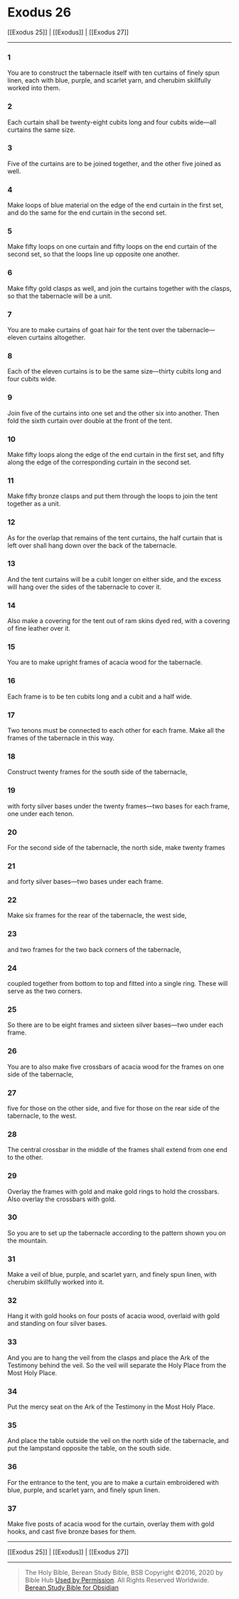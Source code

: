 # Exodus 26

[[Exodus 25]] | [[Exodus]] | [[Exodus 27]]

---

### 1
You are to construct the tabernacle itself with ten curtains of finely spun linen, each with blue, purple, and scarlet yarn, and cherubim skillfully worked into them.

### 2
Each curtain shall be twenty-eight cubits long and four cubits wide—all curtains the same size.

### 3
Five of the curtains are to be joined together, and the other five joined as well.

### 4
Make loops of blue material on the edge of the end curtain in the first set, and do the same for the end curtain in the second set.

### 5
Make fifty loops on one curtain and fifty loops on the end curtain of the second set, so that the loops line up opposite one another.

### 6
Make fifty gold clasps as well, and join the curtains together with the clasps, so that the tabernacle will be a unit.

### 7
You are to make curtains of goat hair for the tent over the tabernacle—eleven curtains altogether.

### 8
Each of the eleven curtains is to be the same size—thirty cubits long and four cubits wide.

### 9
Join five of the curtains into one set and the other six into another. Then fold the sixth curtain over double at the front of the tent.

### 10
Make fifty loops along the edge of the end curtain in the first set, and fifty along the edge of the corresponding curtain in the second set.

### 11
Make fifty bronze clasps and put them through the loops to join the tent together as a unit.

### 12
As for the overlap that remains of the tent curtains, the half curtain that is left over shall hang down over the back of the tabernacle.

### 13
And the tent curtains will be a cubit longer on either side, and the excess will hang over the sides of the tabernacle to cover it.

### 14
Also make a covering for the tent out of ram skins dyed red, with a covering of fine leather over it.

### 15
You are to make upright frames of acacia wood for the tabernacle.

### 16
Each frame is to be ten cubits long and a cubit and a half wide.

### 17
Two tenons must be connected to each other for each frame. Make all the frames of the tabernacle in this way.

### 18
Construct twenty frames for the south side of the tabernacle,

### 19
with forty silver bases under the twenty frames—two bases for each frame, one under each tenon.

### 20
For the second side of the tabernacle, the north side, make twenty frames

### 21
and forty silver bases—two bases under each frame.

### 22
Make six frames for the rear of the tabernacle, the west side,

### 23
and two frames for the two back corners of the tabernacle,

### 24
coupled together from bottom to top and fitted into a single ring. These will serve as the two corners.

### 25
So there are to be eight frames and sixteen silver bases—two under each frame.

### 26
You are to also make five crossbars of acacia wood for the frames on one side of the tabernacle,

### 27
five for those on the other side, and five for those on the rear side of the tabernacle, to the west.

### 28
The central crossbar in the middle of the frames shall extend from one end to the other.

### 29
Overlay the frames with gold and make gold rings to hold the crossbars. Also overlay the crossbars with gold.

### 30
So you are to set up the tabernacle according to the pattern shown you on the mountain.

### 31
Make a veil of blue, purple, and scarlet yarn, and finely spun linen, with cherubim skillfully worked into it.

### 32
Hang it with gold hooks on four posts of acacia wood, overlaid with gold and standing on four silver bases.

### 33
And you are to hang the veil from the clasps and place the Ark of the Testimony behind the veil. So the veil will separate the Holy Place from the Most Holy Place.

### 34
Put the mercy seat on the Ark of the Testimony in the Most Holy Place.

### 35
And place the table outside the veil on the north side of the tabernacle, and put the lampstand opposite the table, on the south side.

### 36
For the entrance to the tent, you are to make a curtain embroidered with blue, purple, and scarlet yarn, and finely spun linen.

### 37
Make five posts of acacia wood for the curtain, overlay them with gold hooks, and cast five bronze bases for them.

---

[[Exodus 25]] | [[Exodus]] | [[Exodus 27]]

---

> The Holy Bible, Berean Study Bible, BSB
> Copyright &copy;2016, 2020 by Bible Hub
> [Used by Permission](https://berean.bible/terms.htm). All Rights Reserved Worldwide.
> [Berean Study Bible for Obsidian](https://github.com/gapmiss/berean-study-bible-for-obsidian)

